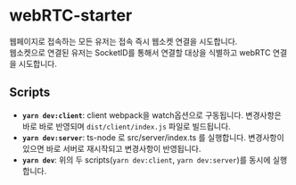 # webRTC-starter

웹페이지로 접속하는 모든 유저는 접속 즉시 웹소켓 연결을 시도합니다.  
웹소켓으로 연결된 유저는 SocketID를 통해서 연결할 대상을 식별하고 webRTC 연결을 시도합니다.

## Scripts
- **```yarn dev:client```**: client webpack을 watch옵션으로 구동됩니다. 변경사항은 바로 바로 반영되며 `dist/client/index.js` 파일로 빌드됩니다.
- **```yarn dev:server```**: ts-node 로 src/server/index.ts 를 실행합니다. 변경사항이 있으면 바로 서버로 재시작되고 변경사항이 반영됩니다.
- **```yarn dev```**: 위의 두 scripts(```yarn dev:client```, ```yarn dev:server```)를 동시에 실행합니다.
